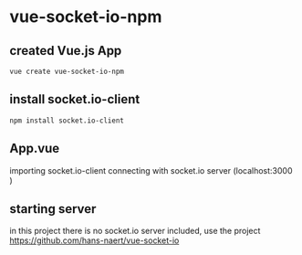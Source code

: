 # vue-socket-io-npm

## created Vue.js App
`vue create vue-socket-io-npm`

## install socket.io-client
`npm install socket.io-client`

## App.vue
importing socket.io-client
connecting with socket.io server (localhost:3000 )

## starting server
in this project there is no socket.io server included, use the project https://github.com/hans-naert/vue-socket-io